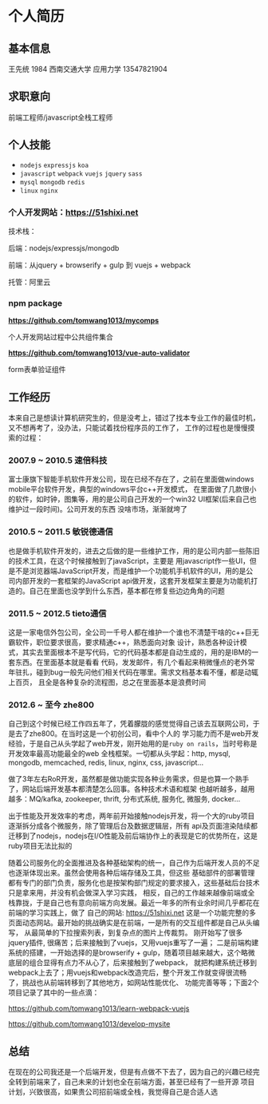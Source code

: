 # 个人简历

## 基本信息

王先统 1984 西南交通大学 应用力学 13547821904

## 求职意向

前端工程师/javascript全栈工程师

## 个人技能

* `nodejs` `expressjs` `koa`
* `javascript` `webpack` `vuejs` `jquery` `sass`
* `mysql` `mongodb` `redis`
* `linux` `nginx`

### 个人开发网站：https://51shixi.net

技术栈：

后端：nodejs/expressjs/mongodb

前端：从jquery + browserify + gulp 到 vuejs + webpack

托管：阿里云

### npm package

**https://github.com/tomwang1013/mycomps**

个人开发网站过程中公共组件集合

**https://github.com/tomwang1013/vue-auto-validator**

form表单验证组件

## 工作经历

本来自己是想读计算机研究生的，但是没考上，错过了找本专业工作的最佳时机，又不想再考了，没办法，只能试着找份程序员的工作了，
工作的过程也是慢慢摸索的过程：

### 2007.9 ~ 2010.5 速倍科技
富士康旗下智能手机软件开发公司，现在已经不存在了，之前在里面做windows mobile平台软件开发，典型的windows平台c++开发模式，
在里面做了几款很小的软件，如时钟，图集等，用的是公司自己开发的一个win32 UI框架(后来自己也维护过一段时间)。公司开发的东西
没啥市场，渐渐就垮了

### 2010.5 ~ 2011.5 敏锐德通信
也是做手机软件开发的，进去之后做的是一些维护工作，用的是公司内部一些陈旧的技术工具，在这个时候接触到了javaScript，主要是
用javascript作一些UI，但是不是浏览器端JavaScript开发，而是维护一个功能机手机软件的UI，用的是公司内部开发的一套框架的JavaScript
api做开发，这套开发框架主要是为功能机打造的。自己在里面也没学到什么东西，基本都在修复些边边角角的问题

### 2011.5 ~ 2012.5 tieto通信
这是一家电信外包公司，全公司一千号人都在维护一个谁也不清楚干啥的c++巨无霸软件，职位要求很高，要求精通c++，熟悉面向对象
设计，熟悉各种设计模式，其实去里面根本不是写代码，它的代码基本都是自动生成的，用的是IBM的一套东西。在里面基本就是看看
代码，发发邮件，有几个看起来稍微懂点的老外常年驻扎，碰到bug一般先问他们相关代码在哪里。需求文档基本看不懂，都是动辄上百页，
且全是各种复杂的流程图，总之在里面基本是浪费时间

### 2012.6 ~ 至今 zhe800
自己到这个时候已经工作四五年了，凭着朦胧的感觉觉得自己该去互联网公司，于是去了zhe800。在当时这是一个初创公司，看中个人的
学习能力而不是web开发经验，于是自己从头学起了web开发，刚开始用的是`ruby on rails`，当时号称是开发效率最高功能最全的web
全栈框架。一切都从头学起：http, mysql, mongodb, memcached, redis, linux, nginx, css, javascript...

做了3年左右RoR开发，虽然都是做功能实现各种业务需求，但是也算一个熟手了，网站后端开发基本都清楚怎么回事。各种技术术语和框架
也越听越多，越用越多：MQ/kafka, zookeeper, thrift, 分布式系统, 服务化, 微服务, docker...

出于性能及开发效率的考虑，两年前开始接触nodejs开发，将一个大的ruby项目逐渐拆分成各个微服务，除了管理后台及数据逻辑层，所有
api及页面渲染陆续都迁移到了nodejs，nodejs在I/O性能及前后端协作上的表现是它的优势所在，这是ruby项目无法比拟的

随着公司服务化的全面推进及各种基础架构的统一，自己作为后端开发人员的不足也逐渐体现出来。虽然会使用各种后端存储及工具，但这些
基础部件的部署管理都有专门的部门负责，服务化也是按架构部门规定的要求接入，这些基础后台技术只是拿来用，并没有机会做深入学习实践，
相反，自己的工作越来越像前端或全栈靠拢，于是自己也有意向前端方向发展。最近一年多的所有业余时间几乎都花在前端的学习实践上，做了
自己的网站: https://51shixi.net 这是一个功能完整的多页面动态网站。最开始的挑战确实是在前端，一是所有的交互组件都是自己从头编写，
从最简单的下拉搜索列表，到复杂点的图片上传裁剪。 刚开始写了很多jquery插件, 很痛苦；后来接触到了vuejs，又用vuejs重写了一遍；
二是前端构建系统的搭建，一开始选择的是browserify + gulp，随着项目越来越大，这个略微底层的组合显得有点力不从心了，后来接触到了webpack，
就把构建系统迁移到webpack上去了；用vuejs和webpack改造完后，整个开发工作就变得很流畅了，挑战也从前端转移到了其他地方，如网站性能优化、
功能完善等等；下面2个项目记录了其中的一些点滴：

https://github.com/tomwang1013/learn-webpack-vuejs

https://github.com/tomwang1013/develop-mysite

## 总结
在现在的公司我还是一个后端开发，但是有点做不下去了，因为自己的兴趣已经完全转到前端来了，自己未来的计划也全在前端方面，甚至已经有了一些开源
项目计划，兴致很高，如果贵公司招前端或全栈，我觉得自己是合适人选
